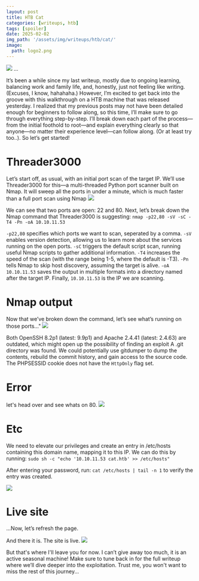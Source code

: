 ```yaml
---
layout: post
title: HTB Cat
categories: [writeups, htb]
tags: [spoiler]
date: 2025-02-02
img_path: '/assets/img/writeups/htb/cat/'
image:
  path: logo2.png
---
```


![](pwned.png)
...

It’s been a while since my last writeup, mostly due to ongoing learning, balancing work and family life, and, honestly, just not feeling like writing. (Excuses, I know, hahahaha.) However, I’m excited to get back into the groove with this walkthrough on a HTB machine that was released yesterday. I realized that my previous posts may not have been detailed enough for beginners to follow along, so this time, I’ll make sure to go through everything step-by-step. I’ll break down each part of the process—from the initial foothold to root—and explain everything clearly so that anyone—no matter their experience level—can follow along. (Or at least try too..). So let’s get started!

# Threader3000
Let’s start off, as usual, with an initial port scan of the target IP. We’ll use Threader3000 for this—a multi-threaded Python port scanner built on Nmap. It will sweep all the ports in under a minute, which is much faster than a full port scan using Nmap
![](threader3000.png)

We can see that two ports are open: 22 and 80. Next, let’s break down the Nmap command that Threader3000 is suggesting:
`nmap -p22,80 -sV -sC -T4 -Pn -oA 10.10.11.53`

`-p22,80` specifies which ports we want to scan, seperated by a comma.
`-sV` enables version detection, allowing us to learn more about the services running on the open ports.
`-sC` triggers the default script scan, running useful Nmap scripts to gather additional information.
`-T4` increases the speed of the scan (with the range being 1-5, where the default is -T3).
`-Pn` tells Nmap to skip host discovery, assuming the target is alive.
`-oA 10.10.11.53` saves the output in multiple formats into a directory named after the target IP.
Finally, `10.10.11.53` is the IP we are scanning.

# Nmap output
Now that we’ve broken down the command, let’s see what’s running on those ports…"
![](nmap.png)

Both OpenSSH 8.2p1 (latest: 9.9p1) and Apache 2.4.41 (latest: 2.4.63) are outdated, which might open up the possibility of finding an exploit
A .git directory was found. We could potentially use gitdumper to dump the contents, rebuild the commit history, and gain access to the source code.
The PHPSESSID cookie does not have the `HttpOnly` flag set.

# Error 
let's head over and see whats on 80.
![](cat-htb-error.png)

# Etc
We need to elevate our privileges and create an entry in /etc/hosts containing this domain name, mapping it to this IP. We can do this by running:
`sudo sh -c "echo '10.10.11.53 cat.htb' >> /etc/hosts"`

After entering your password, run:
`cat /etc/hosts | tail -n 1`
to verify the entry was created.

![](etc-host.png)

# Live site
...Now, let’s refresh the page.

And there it is. The site is live.
![](cat-htb-live.png)

But that's where I'll leave you for now. I can’t give away too much, it is an active seasonal machine! Make sure to tune back in for the full writeup where we’ll dive deeper into the exploitation. Trust me, you won't want to miss the rest of this journey...